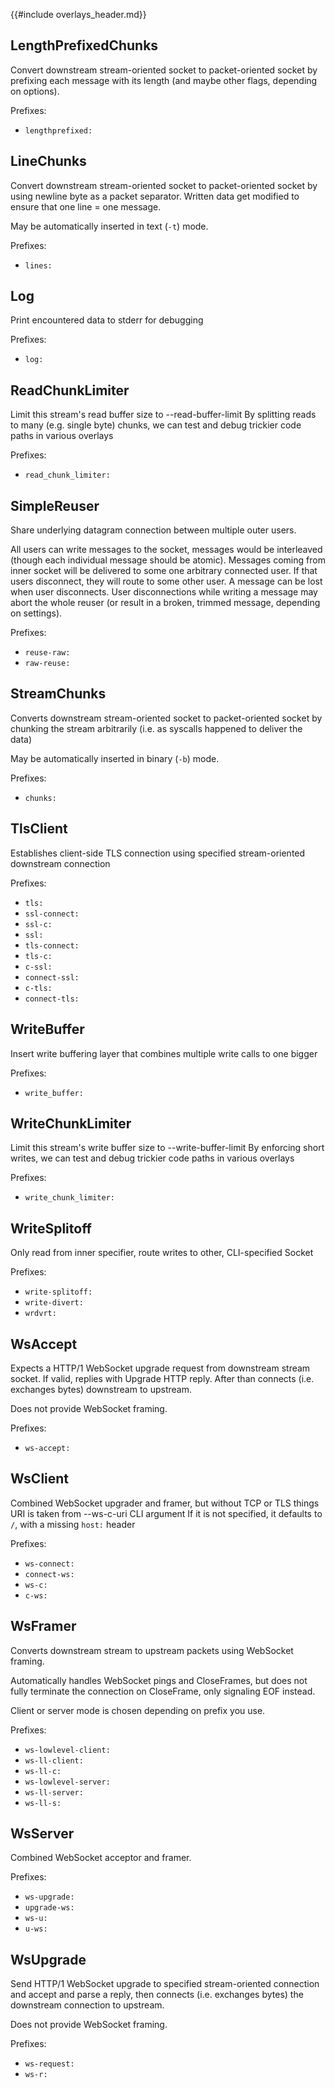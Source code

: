 <!-- Note: this file is auto-generated -->
{{#include overlays_header.md}}
## LengthPrefixedChunks

Convert downstream stream-oriented socket to packet-oriented socket by prefixing each message with its length
(and maybe other flags, depending on options).

Prefixes:

* `lengthprefixed:`

## LineChunks

Convert downstream stream-oriented socket to packet-oriented socket by using newline byte as a packet separator.
Written data get modified to ensure that one line = one message.

May be automatically inserted in text (`-t`) mode.

Prefixes:

* `lines:`

## Log

Print encountered data to stderr for debugging

Prefixes:

* `log:`

## ReadChunkLimiter

Limit this stream's read buffer size to --read-buffer-limit
By splitting reads to many (e.g. single byte) chunks, we can
test and debug trickier code paths in various overlays

Prefixes:

* `read_chunk_limiter:`

## SimpleReuser

Share underlying datagram connection between multiple outer users.

All users can write messages to the socket, messages would be interleaved
(though each individual message should be atomic).
Messages coming from inner socket will be delivered to some one arbitrary connected user.
If that users disconnect, they will route to some other user.
A message can be lost when user disconnects.
User disconnections while writing a message may abort the whole reuser
(or result in a broken, trimmed message, depending on settings).

Prefixes:

* `reuse-raw:`
* `raw-reuse:`

## StreamChunks

Converts downstream stream-oriented socket to packet-oriented socket by chunking the stream arbitrarily (i.e. as syscalls happened to deliver the data)

May be automatically inserted in binary (`-b`) mode.

Prefixes:

* `chunks:`

## TlsClient

Establishes client-side TLS connection using specified stream-oriented downstream connection

Prefixes:

* `tls:`
* `ssl-connect:`
* `ssl-c:`
* `ssl:`
* `tls-connect:`
* `tls-c:`
* `c-ssl:`
* `connect-ssl:`
* `c-tls:`
* `connect-tls:`

## WriteBuffer

Insert write buffering layer that combines multiple write calls to one bigger

Prefixes:

* `write_buffer:`

## WriteChunkLimiter

Limit this stream's write buffer size to --write-buffer-limit
By enforcing short writes, we can
test and debug trickier code paths in various overlays

Prefixes:

* `write_chunk_limiter:`

## WriteSplitoff

Only read from inner specifier, route writes to other, CLI-specified Socket

Prefixes:

* `write-splitoff:`
* `write-divert:`
* `wrdvrt:`

## WsAccept

Expects a HTTP/1 WebSocket upgrade request from downstream stream socket. If valid, replies with Upgrade HTTP reply.
After than connects (i.e. exchanges bytes) downstream to upstream.

Does not provide WebSocket framing.

Prefixes:

* `ws-accept:`

## WsClient

Combined WebSocket upgrader and framer, but without TCP or TLS things
URI is taken from --ws-c-uri CLI argument
If it is not specified, it defaults to `/`, with a missing `host:` header

Prefixes:

* `ws-connect:`
* `connect-ws:`
* `ws-c:`
* `c-ws:`

## WsFramer

Converts downstream stream to upstream packets using WebSocket framing.

Automatically handles WebSocket pings and CloseFrames, but does not fully terminate the connection on CloseFrame, only signaling EOF instead.

Client or server mode is chosen depending on prefix you use.

Prefixes:

* `ws-lowlevel-client:`
* `ws-ll-client:`
* `ws-ll-c:`
* `ws-lowlevel-server:`
* `ws-ll-server:`
* `ws-ll-s:`

## WsServer

Combined WebSocket acceptor and framer.

Prefixes:

* `ws-upgrade:`
* `upgrade-ws:`
* `ws-u:`
* `u-ws:`

## WsUpgrade

Send HTTP/1 WebSocket upgrade to specified stream-oriented connection and accept and parse a reply,
then connects (i.e. exchanges bytes) the downstream connection to upstream.

Does not provide WebSocket framing.

Prefixes:

* `ws-request:`
* `ws-r:`

